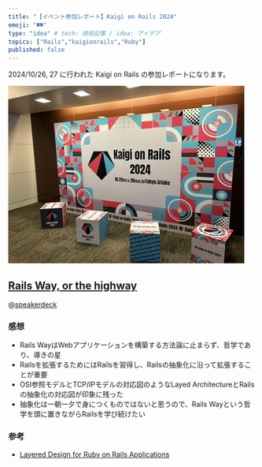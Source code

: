 ```yaml
---
title: "【イベント参加レポート】Kaigi on Rails 2024"
emoji: "🛤️"
type: "idea" # tech: 技術記事 / idea: アイデア
topics: ["Rails","kaigionrails","Ruby"]
published: false
---
```


2024/10/26, 27 に行われた Kaigi on Rails の参加レポートになります。

![kaigi_on_rails_2024](/images/kaigi_on_rails_2024.jpeg)

## [Rails Way, or the highway](https://speakerdeck.com/palkan/kaigi-on-rails-2024-rails-way-or-the-highway)

@[speakerdeck](ce11ed892bda4717b96f12d064865a4a)

### 感想

- Rails WayはWebアプリケーションを構築する方法論に止まらず、哲学であり、導きの星
- Railsを拡張するためにはRailsを習得し、Railsの抽象化に沿って拡張することが重要
- OSI参照モデルとTCP/IPモデルの対応図のようなLayed ArchitectureとRailsの抽象化の対応図が印象に残った
- 抽象化は一朝一夕で身につくものではないと思うので、Rails Wayという哲学を頭に置きながらRailsを学び続けたい


### 参考
- [Layered Design for Ruby on Rails Applications](https://a.co/d/fkgONGl)


